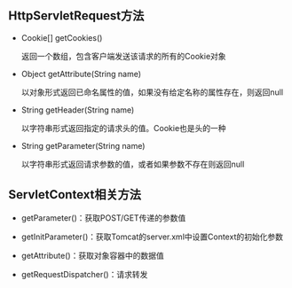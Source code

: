 ## HttpServletRequest方法

* Cookie[] getCookies()

  返回一个数组，包含客户端发送该请求的所有的Cookie对象

* Object getAttribute(String name)
    
    以对象形式返回已命名属性的值，如果没有给定名称的属性存在，则返回null
  
* String getHeader(String name)

    以字符串形式返回指定的请求头的值。Cookie也是头的一种

* String getParameter(String name)

    以字符串形式返回请求参数的值，或者如果参数不存在则返回null
  
## ServletContext相关方法

* getParameter()：获取POST/GET传递的参数值
  
* getInitParameter()：获取Tomcat的server.xml中设置Context的初始化参数
  
* getAttribute()：获取对象容器中的数据值
  
* getRequestDispatcher()：请求转发
